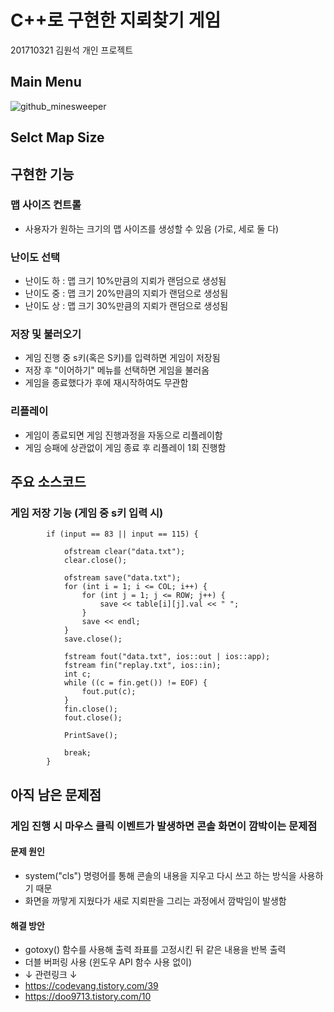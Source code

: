 # __C++로 구현한 지뢰찾기 게임__ 

201710321 김원석 개인 프로젝트

## Main Menu 
![github_minesweeper](https://user-images.githubusercontent.com/76798309/122036072-1c9f5480-ce0e-11eb-886b-cb31d210e5f6.gif)

## Selct Map Size


## 구현한 기능

### 맵 사이즈 컨트롤 
- 사용자가 원하는 크기의 맵 사이즈를 생성할 수 있음 (가로, 세로 둘 다)

### 난이도 선택 
- 난이도 하 : 맵 크기 10%만큼의 지뢰가 랜덤으로 생성됨
- 난이도 중 : 맵 크기 20%만큼의 지뢰가 랜덤으로 생성됨
- 난이도 상 : 맵 크기 30%만큼의 지뢰가 랜덤으로 생성됨
 
 ### 저장 및 불러오기 
 - 게임 진행 중 s키(혹은 S키)를 입력하면 게임이 저장됨
 - 저장 후 "이어하기" 메뉴를 선택하면 게임을 불러옴
 - 게임을 종료했다가 후에 재시작하여도 무관함
 
 ### 리플레이 
 - 게임이 종료되면 게임 진행과정을 자동으로 리플레이함
 - 게임 승패에 상관없이 게임 종료 후 리플레이 1회 진행함
  
  
## 주요 소스코드
### 게임 저장 기능 (게임 중 s키 입력 시)
```
        if (input == 83 || input == 115) { 

            ofstream clear("data.txt");    
            clear.close();
            
            ofstream save("data.txt");  
            for (int i = 1; i <= COL; i++) {
                for (int j = 1; j <= ROW; j++) {
                    save << table[i][j].val << " ";
                }
                save << endl;
            }
            save.close();

            fstream fout("data.txt", ios::out | ios::app); 
            fstream fin("replay.txt", ios::in); 
            int c;
            while ((c = fin.get()) != EOF) { 
                fout.put(c); 
            }
            fin.close();
            fout.close();

            PrintSave();

            break; 
        }
```

## 아직 남은 문제점
### 게임 진행 시 마우스 클릭 이벤트가 발생하면 콘솔 화면이 깜박이는 문제점
#### 문제 원인
- system("cls") 명령어를 통해 콘솔의 내용을 지우고 다시 쓰고 하는 방식을 사용하기 때문
- 화면을 까맣게 지웠다가 새로 지뢰판을 그리는 과정에서 깜박임이 발생함
#### 해결 방안
- gotoxy() 함수를 사용해 출력 좌표를 고정시킨 뒤 같은 내용을 반복 출력
- 더블 버퍼링 사용 (윈도우 API 함수 사용 없이)
- ↓ 관련링크 ↓
- https://codevang.tistory.com/39
- https://doo9713.tistory.com/10
